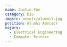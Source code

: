 ```yaml
---
name: Justin Pan
category: bio
imgsrc: assets/alumni1.jpg
position: Alumni Advisor
majors:
  - Electrical Engineering
  - Computer Science
---
```

